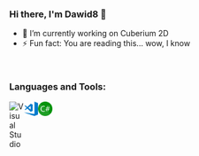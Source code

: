 ### Hi there, I'm Dawid8 👋

- 🔭 I’m currently working on Cuberium 2D
- ⚡ Fun fact: You are reading this... wow, I know

<br />

### Languages and Tools:
[<img align="left" alt="Visual Studio" width="26px" src="https://icons-for-free.com/iconfiles/png/512/2015+microsoft+visualstudio+icon-1320192290698095218.png" />][nothing]
[<img align="left" alt="Visual Studio Code" width="26px" src="https://raw.githubusercontent.com/github/explore/80688e429a7d4ef2fca1e82350fe8e3517d3494d/topics/visual-studio-code/visual-studio-code.png" />][nothing]
[<img align="left" alt="C#" width="26px" src="https://raw.githubusercontent.com/github/explore/80688e429a7d4ef2fca1e82350fe8e3517d3494d/topics/csharp/csharp.png" />][nothing]

[nothing]: #

<!--
**Dawid8plc/Dawid8plc** is a ✨ _special_ ✨ repository because its `README.md` (this file) appears on your GitHub profile.

Here are some ideas to get you started:

- 🔭 I’m currently working on ...
- 🌱 I’m currently learning ...
- 👯 I’m looking to collaborate on ...
- 🤔 I’m looking for help with ...
- 💬 Ask me about ...
- 📫 How to reach me: ...
- 😄 Pronouns: ...
- ⚡ Fun fact: ...
-->
